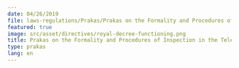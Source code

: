 ```yaml
---
date: 04/26/2019
file: laws-regulations/Prakas/Prakas on the Formality and Procedures of Inspection in the Telecommunications and Information and Communication Technology Sector.pdf
featured: true
image: src/asset/directives/royal-decree-functioning.png
title: Prakas on the Formality and Procedures of Inspection in the Telecommunications and Information and Communication Technology Sector
type: prakas
lang: en
---
```


